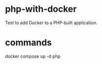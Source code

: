# php-with-docker
Test to add Docker to a PHP-built application.
# commands
docker compose up -d php